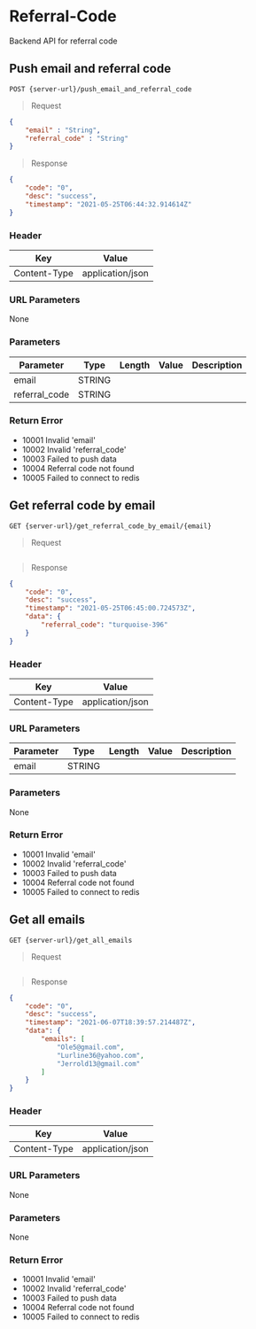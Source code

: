 # Referral-Code
Backend API for referral code

<!-- API -->
## Push email and referral code
`POST {server-url}/push_email_and_referral_code`

> Request

```json
{
    "email" : "String",
    "referral_code" : "String"
}
```

> Response

```json
{
    "code": "0",
    "desc": "success",
    "timestamp": "2021-05-25T06:44:32.914614Z"
}
```

### Header
| Key          | Value            |
| ------------ | ---------------- |
| Content-Type | application/json |

### URL Parameters
None

### Parameters
| Parameter              | Type   | Length | Value | Description |
| ---------------------- | ------ | ------ | ----- | ----------- |
| email                  | STRING |        |       |             |
| referral_code          | STRING |        |       |             |


### Return Error
- 10001 Invalid 'email'
- 10002 Invalid 'referral_code'
- 10003 Failed to push data
- 10004 Referral code not found
- 10005 Failed to connect to redis


<!-- API -->
## Get referral code by email

`GET {server-url}/get_referral_code_by_email/{email}`

> Request

```json
```

> Response

```json
{
    "code": "0",
    "desc": "success",
    "timestamp": "2021-05-25T06:45:00.724573Z",
    "data": {
        "referral_code": "turquoise-396"
    }
}
```

### Header
| Key          | Value            |
| ------------ | ---------------- |
| Content-Type | application/json |

### URL Parameters
| Parameter              | Type   | Length | Value | Description |
| ---------------------- | ------ | ------ | ----- | ----------- |
| email                  | STRING |        |       |             |

### Parameters
None

### Return Error
- 10001 Invalid 'email'
- 10002 Invalid 'referral_code'
- 10003 Failed to push data
- 10004 Referral code not found
- 10005 Failed to connect to redis

<!-- API -->
## Get all emails

`GET {server-url}/get_all_emails`

> Request

```json
```

> Response

```json
{
    "code": "0",
    "desc": "success",
    "timestamp": "2021-06-07T18:39:57.214487Z",
    "data": {
        "emails": [
            "Ole5@gmail.com",
            "Lurline36@yahoo.com",
            "Jerrold13@gmail.com"
        ]
    }
}
```

### Header
| Key          | Value            |
| ------------ | ---------------- |
| Content-Type | application/json |

### URL Parameters
None

### Parameters
None

### Return Error
- 10001 Invalid 'email'
- 10002 Invalid 'referral_code'
- 10003 Failed to push data
- 10004 Referral code not found
- 10005 Failed to connect to redis

